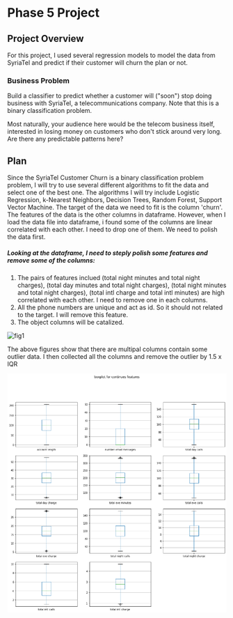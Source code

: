 # Phase 5 Project


## Project Overview

For this project, I used several regression models to model the data from SyriaTel and predict if their customer will churn the plan or not.



### Business Problem

Build a classifier to predict whether a customer will ("soon") stop doing business with SyriaTel, a telecommunications company. Note that this is a binary classification problem.

Most naturally, your audience here would be the telecom business itself, interested in losing money on customers who don't stick around very long. Are there any predictable patterns here?


## Plan
Since the SyriaTel Customer Churn is a binary classification problem problem, I will try to use several different algorithms to fit the data and select one of the best one. The algorithms I will try include Logistic Regression, k-Nearest Neighbors, Decision Trees, Random Forest, Support Vector Machine. The target of the data we need to fit is the column 'churn'. The features of the data is the other columns in dataframe. However, when I load the data file into dataframe, i found some of the columns are linear correlated with each other. I need to drop one of them. We need to polish the data first.


##### Looking at the dataframe, I need to steply polish some features and remove some of the columns:
  1. The pairs of features inclued (total night minutes and total night charges), (total day minutes and total night   charges), (total night minutes and total night charges), (total intl charge and total intl minutes) are high correlated with each other. I need to remove one in each columns.
  2. All the phone numbers are unique and act as id. So it should not related to the target. I will remove this feature.
  3. The object columns will be catalized.

![fig1](http://127.0.0.1:8050/)

The above figures show that there are multipal columns contain some outlier data. I then collected all the columns and remove the outlier by 1.5 x   IQR


![fig2](https://raw.githubusercontent.com/sachenl/dsc-phase-3-project/main/images/fig2.png)



 
 
